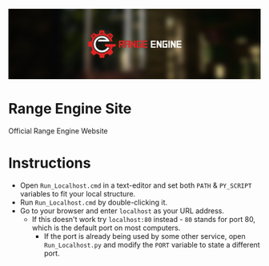 ![](GitHub_Readme.png)

# Range Engine Site
Official Range Engine Website

# Instructions
* Open `Run_Localhost.cmd` in a text-editor and set both `PATH` & `PY_SCRIPT` variables to fit your local structure.
* Run `Run_Localhost.cmd` by double-clicking it.
* Go to your browser and enter `localhost` as your URL address.
  * If this doesn't work try `localhost:80` instead - `80` stands for port 80, which is the default port on most computers.
    * If the port is already being used by some other service, open `Run_Localhost.py` and modify the `PORT` variable to state a different port.